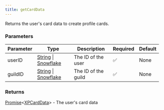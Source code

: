 ```yaml
---
title: getCardData
---
```


Returns the user's card data to create profile cards.

### Parameters

| Parameter | Type | Description | Required | Default |
|-----------|------|-------------|----------|---------|
|userID|[String](https://developer.mozilla.org/en-US/docs/Web/JavaScript/Reference/Global_Objects/String) \| [Snowflake](https://old.discordjs.dev/#/docs/discord.js/main/typedef/Snowflake)|The ID of the user|✅|None|
|guildID|[String](https://developer.mozilla.org/en-US/docs/Web/JavaScript/Reference/Global_Objects/String) \| [Snowflake](https://old.discordjs.dev/#/docs/discord.js/main/typedef/Snowflake)|The ID of the guild|✅|None|


### Returns

[Promise](https://developer.mozilla.org/en-US/docs/Web/JavaScript/Reference/Global_Objects/Promise)\<[XPCardData](/typedefs/xpcarddata/)\> - The user's card data